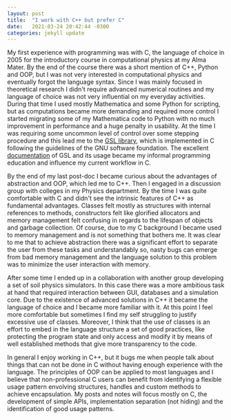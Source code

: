 ```yaml
---
layout: post
title:  "I work with C++ but prefer C"
date:   2021-03-24 20:42:44 -0300
categories: jekyll update
---
```


My first experience with programming was with C, the language of choice in 2005 for the introductory course in computational physics at my Alma Mater. By the end of the course there was a short mention of C++, Python and OOP, but I was not very interested in computational physics and eventually forgot the language syntax. Since I was mainly focused in theoretical research I didn't require advanced numerical routines and my language of choice was not very influential on my everyday activities. During that time I used mostly Mathematica and some Python for scripting, but as computations became more demanding and required more control I started migrating some of my Mathematica code to Python with no much improvement in performance and a huge penalty in usability. At the time I was requiring some uncommon level of control over some stepping procedure and this lead me to the [GSL library](https://www.gnu.org/software/gsl/), which is implemented in C following the guidelines of the GNU software foundation. The excellent [documentation](https://www.gnu.org/software/gsl/doc/html/index.html) of GSL and its usage became my informal programming education and influence my current workflow in C.

By the end of my last post-doc I became curious about the advantages of abstraction and OOP, which led me to C++. Then I engaged in a discussion group with colleges in my Physics department. By the time I was quite comfortable with C and didn't see the intrinsic features of C++ as fundamental advantages. Classes felt mostly as structures with internal references to methods, constructors felt like glorified allocators and memory management felt confusing in regards to the lifespan of objects and garbage collection. Of course, due to my C background I became used to memory management and is not something that bothers me. It was clear to me that to achieve abstraction there was a significant effort to separate the user from these tasks and understandably so, nasty bugs can emerge from bad memory management and the language solution to this problem was to minimize the user interaction with memory.

After some time I ended up in a collaboration with another group developing a set of soil physics simulators. In this case there was a more ambitious task at hand that required interaction between GUI, databases and a simulation core. Due to the existence of advanced solutions in C++ it became the language of choice and I became more familiar with it. At this point I feel more comfortable but sometimes I find my self struggling to justify excessive use of classes. Moreover, I think that the use of classes is an effort to embed in the language structure a set of good practices, like protecting the program state and only access and modify it by means of well established methods that give more transparency to the code.

In general I enjoy working in C++, but it bugs me when people talk about things that can not be done in C without having enough experience with the language. The principles of OOP can be applied to most languages and I believe that non-professional C users can benefit from identifying a flexible usage pattern envolving structures, handles and custom methods to achieve encapsulation. My posts and notes will focus mostly on C, the development of simple APIs, implementation separation (not hiding) and the identification of good usage patterns.
